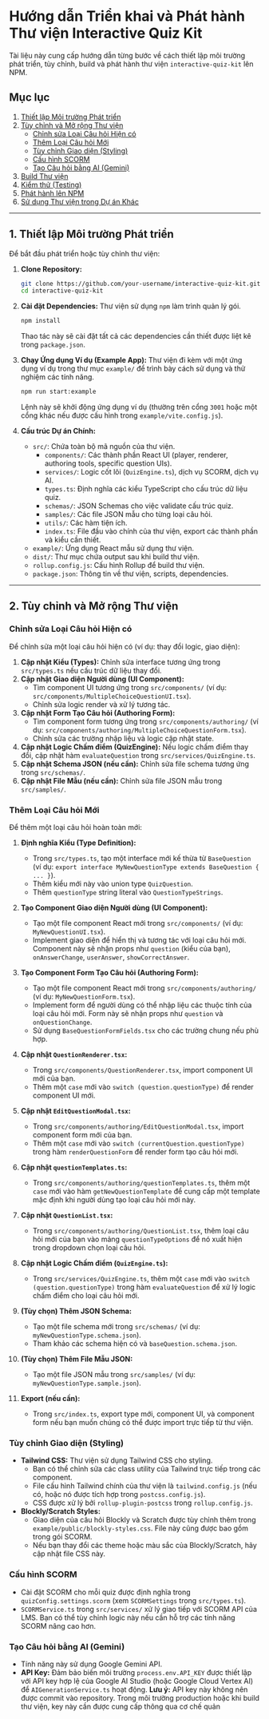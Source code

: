 
# Hướng dẫn Triển khai và Phát hành Thư viện Interactive Quiz Kit

Tài liệu này cung cấp hướng dẫn từng bước về cách thiết lập môi trường phát triển, tùy chỉnh, build và phát hành thư viện `interactive-quiz-kit` lên NPM.

## Mục lục

1.  [Thiết lập Môi trường Phát triển](#1-thiết-lập-môi-trường-phát-triển)
2.  [Tùy chỉnh và Mở rộng Thư viện](#2-tùy-chỉnh-và-mở-rộng-thư-viện)
    *   [Chỉnh sửa Loại Câu hỏi Hiện có](#chỉnh-sửa-loại-câu-hỏi-hiện-có)
    *   [Thêm Loại Câu hỏi Mới](#thêm-loại-câu-hỏi-mới)
    *   [Tùy chỉnh Giao diện (Styling)](#tùy-chỉnh-giao-diện-styling)
    *   [Cấu hình SCORM](#cấu-hình-scorm)
    *   [Tạo Câu hỏi bằng AI (Gemini)](#tạo-câu-hỏi-bằng-ai-gemini)
3.  [Build Thư viện](#3-build-thư-viện)
4.  [Kiểm thử (Testing)](#4-kiểm-thử-testing)
5.  [Phát hành lên NPM](#5-phát-hành-lên-npm)
6.  [Sử dụng Thư viện trong Dự án Khác](#6-sử-dụng-thư-viện-trong-dự-án-khác)

---

## 1. Thiết lập Môi trường Phát triển

Để bắt đầu phát triển hoặc tùy chỉnh thư viện:

1.  **Clone Repository:**
    ```bash
    git clone https://github.com/your-username/interactive-quiz-kit.git # Thay your-username
    cd interactive-quiz-kit
    ```

2.  **Cài đặt Dependencies:**
    Thư viện sử dụng `npm` làm trình quản lý gói.
    ```bash
    npm install
    ```
    Thao tác này sẽ cài đặt tất cả các dependencies cần thiết được liệt kê trong `package.json`.

3.  **Chạy Ứng dụng Ví dụ (Example App):**
    Thư viện đi kèm với một ứng dụng ví dụ trong thư mục `example/` để trình bày cách sử dụng và thử nghiệm các tính năng.
    ```bash
    npm run start:example
    ```
    Lệnh này sẽ khởi động ứng dụng ví dụ (thường trên cổng `3001` hoặc một cổng khác nếu được cấu hình trong `example/vite.config.js`).

4.  **Cấu trúc Dự án Chính:**
    *   `src/`: Chứa toàn bộ mã nguồn của thư viện.
        *   `components/`: Các thành phần React UI (player, renderer, authoring tools, specific question UIs).
        *   `services/`: Logic cốt lõi (`QuizEngine.ts`), dịch vụ SCORM, dịch vụ AI.
        *   `types.ts`: Định nghĩa các kiểu TypeScript cho cấu trúc dữ liệu quiz.
        *   `schemas/`: JSON Schemas cho việc validate cấu trúc quiz.
        *   `samples/`: Các file JSON mẫu cho từng loại câu hỏi.
        *   `utils/`: Các hàm tiện ích.
        *   `index.ts`: File đầu vào chính của thư viện, export các thành phần và kiểu cần thiết.
    *   `example/`: Ứng dụng React mẫu sử dụng thư viện.
    *   `dist/`: Thư mục chứa output sau khi build thư viện.
    *   `rollup.config.js`: Cấu hình Rollup để build thư viện.
    *   `package.json`: Thông tin về thư viện, scripts, dependencies.

---

## 2. Tùy chỉnh và Mở rộng Thư viện

### Chỉnh sửa Loại Câu hỏi Hiện có

Để chỉnh sửa một loại câu hỏi hiện có (ví dụ: thay đổi logic, giao diện):

1.  **Cập nhật Kiểu (Types):** Chỉnh sửa interface tương ứng trong `src/types.ts` nếu cấu trúc dữ liệu thay đổi.
2.  **Cập nhật Giao diện Người dùng (UI Component):**
    *   Tìm component UI tương ứng trong `src/components/` (ví dụ: `src/components/MultipleChoiceQuestionUI.tsx`).
    *   Chỉnh sửa logic render và xử lý tương tác.
3.  **Cập nhật Form Tạo Câu hỏi (Authoring Form):**
    *   Tìm component form tương ứng trong `src/components/authoring/` (ví dụ: `src/components/authoring/MultipleChoiceQuestionForm.tsx`).
    *   Chỉnh sửa các trường nhập liệu và logic cập nhật state.
4.  **Cập nhật Logic Chấm điểm (QuizEngine):** Nếu logic chấm điểm thay đổi, cập nhật hàm `evaluateQuestion` trong `src/services/QuizEngine.ts`.
5.  **Cập nhật Schema JSON (nếu cần):** Chỉnh sửa file schema tương ứng trong `src/schemas/`.
6.  **Cập nhật File Mẫu (nếu cần):** Chỉnh sửa file JSON mẫu trong `src/samples/`.

### Thêm Loại Câu hỏi Mới

Để thêm một loại câu hỏi hoàn toàn mới:

1.  **Định nghĩa Kiểu (Type Definition):**
    *   Trong `src/types.ts`, tạo một interface mới kế thừa từ `BaseQuestion` (ví dụ: `export interface MyNewQuestionType extends BaseQuestion { ... }`).
    *   Thêm kiểu mới này vào union type `QuizQuestion`.
    *   Thêm `questionType` string literal vào `QuestionTypeStrings`.

2.  **Tạo Component Giao diện Người dùng (UI Component):**
    *   Tạo một file component React mới trong `src/components/` (ví dụ: `MyNewQuestionUI.tsx`).
    *   Implement giao diện để hiển thị và tương tác với loại câu hỏi mới. Component này sẽ nhận props như `question` (kiểu của bạn), `onAnswerChange`, `userAnswer`, `showCorrectAnswer`.

3.  **Tạo Component Form Tạo Câu hỏi (Authoring Form):**
    *   Tạo một file component React mới trong `src/components/authoring/` (ví dụ: `MyNewQuestionForm.tsx`).
    *   Implement form để người dùng có thể nhập liệu các thuộc tính của loại câu hỏi mới. Form này sẽ nhận props như `question` và `onQuestionChange`.
    *   Sử dụng `BaseQuestionFormFields.tsx` cho các trường chung nếu phù hợp.

4.  **Cập nhật `QuestionRenderer.tsx`:**
    *   Trong `src/components/QuestionRenderer.tsx`, import component UI mới của bạn.
    *   Thêm một `case` mới vào `switch (question.questionType)` để render component UI mới.

5.  **Cập nhật `EditQuestionModal.tsx`:**
    *   Trong `src/components/authoring/EditQuestionModal.tsx`, import component form mới của bạn.
    *   Thêm một `case` mới vào `switch (currentQuestion.questionType)` trong hàm `renderQuestionForm` để render form tạo câu hỏi mới.

6.  **Cập nhật `questionTemplates.ts`:**
    *   Trong `src/components/authoring/questionTemplates.ts`, thêm một `case` mới vào hàm `getNewQuestionTemplate` để cung cấp một template mặc định khi người dùng tạo loại câu hỏi mới này.

7.  **Cập nhật `QuestionList.tsx`:**
    *   Trong `src/components/authoring/QuestionList.tsx`, thêm loại câu hỏi mới của bạn vào mảng `questionTypeOptions` để nó xuất hiện trong dropdown chọn loại câu hỏi.

8.  **Cập nhật Logic Chấm điểm (`QuizEngine.ts`):**
    *   Trong `src/services/QuizEngine.ts`, thêm một `case` mới vào `switch (question.questionType)` trong hàm `evaluateQuestion` để xử lý logic chấm điểm cho loại câu hỏi mới.

9.  **(Tùy chọn) Thêm JSON Schema:**
    *   Tạo một file schema mới trong `src/schemas/` (ví dụ: `myNewQuestionType.schema.json`).
    *   Tham khảo các schema hiện có và `baseQuestion.schema.json`.

10. **(Tùy chọn) Thêm File Mẫu JSON:**
    *   Tạo một file JSON mẫu trong `src/samples/` (ví dụ: `myNewQuestionType.sample.json`).

11. **Export (nếu cần):**
    *   Trong `src/index.ts`, export type mới, component UI, và component form nếu bạn muốn chúng có thể được import trực tiếp từ thư viện.

### Tùy chỉnh Giao diện (Styling)

*   **Tailwind CSS:** Thư viện sử dụng Tailwind CSS cho styling.
    *   Bạn có thể chỉnh sửa các class utility của Tailwind trực tiếp trong các component.
    *   File cấu hình Tailwind chính của thư viện là `tailwind.config.js` (nếu có, hoặc nó được tích hợp trong `postcss.config.js`).
    *   CSS được xử lý bởi `rollup-plugin-postcss` trong `rollup.config.js`.
*   **Blockly/Scratch Styles:**
    *   Giao diện của câu hỏi Blockly và Scratch được tùy chỉnh thêm trong `example/public/blockly-styles.css`. File này cũng được bao gồm trong gói SCORM.
    *   Nếu bạn thay đổi các theme hoặc màu sắc của Blockly/Scratch, hãy cập nhật file CSS này.

### Cấu hình SCORM

*   Cài đặt SCORM cho mỗi quiz được định nghĩa trong `quizConfig.settings.scorm` (xem `SCORMSettings` trong `src/types.ts`).
*   `SCORMService.ts` trong `src/services/` xử lý giao tiếp với SCORM API của LMS. Bạn có thể tùy chỉnh logic này nếu cần hỗ trợ các tính năng SCORM nâng cao hơn.

### Tạo Câu hỏi bằng AI (Gemini)

*   Tính năng này sử dụng Google Gemini API.
*   **API Key:** Đảm bảo biến môi trường `process.env.API_KEY` được thiết lập với API key hợp lệ của Google AI Studio (hoặc Google Cloud Vertex AI) để `AIGenerationService.ts` hoạt động. **Lưu ý:** API key này không nên được commit vào repository. Trong môi trường production hoặc khi build thư viện, key này cần được cung cấp thông qua cơ chế quản